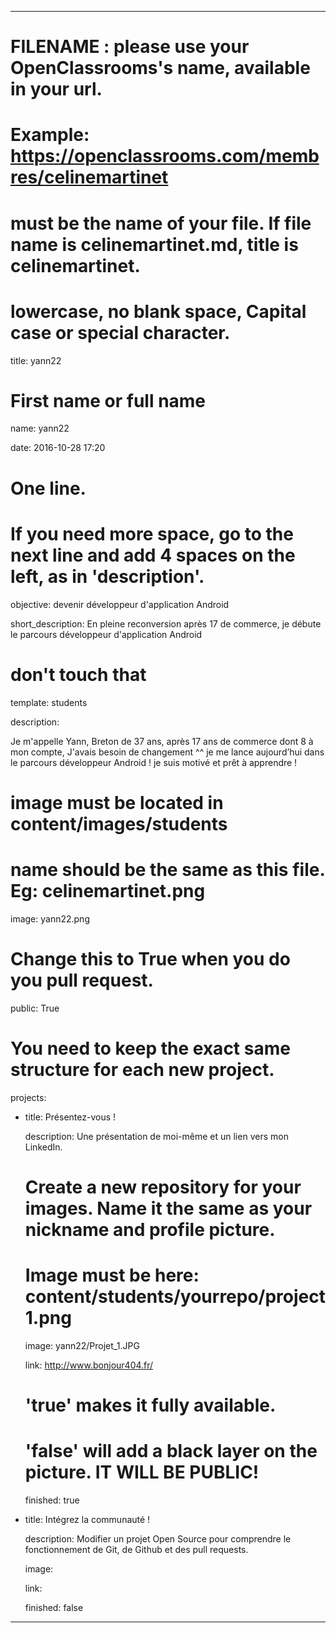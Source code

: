 ---


# FILENAME : please use your OpenClassrooms's name, available in your url.

# Example: https://openclassrooms.com/membres/celinemartinet

# must be the name of your file. If file name is celinemartinet.md, title is celinemartinet.

# lowercase, no blank space, Capital case or special character.

title: yann22


# First name or full name

name: yann22

date: 2016-10-28 17:20


# One line.

# If you need more space, go to the next line and add 4 spaces on the left, as in 'description'.

objective: devenir développeur d'application Android

short_description: En pleine reconversion après 17 de commerce, je débute le parcours développeur d'application Android


# don't touch that

template: students

description:

   Je m'appelle Yann, Breton de 37 ans, après 17 ans de commerce dont 8 à mon compte, J'avais besoin de changement ^^
   je me lance aujourd’hui dans le parcours développeur Android ! je suis motivé et prêt à apprendre ! 


# image must be located in content/images/students

# name should be the same as this file. Eg: celinemartinet.png

image: yann22.png


# Change this to True when you do you pull request.

public: True


# You need to keep the exact same structure for each new project.

projects:

  - title: Présentez-vous !

    description: Une présentation de moi-même et un lien vers mon LinkedIn.

    # Create a new repository for your images. Name it the same as your nickname and profile picture.

    # Image must be here: content/students/yourrepo/project1.png

    image: yann22/Projet_1.JPG

    link: http://www.bonjour404.fr/

    # 'true' makes it fully available.

    # 'false' will add a black layer on the picture. IT WILL BE PUBLIC!

    finished: true

  - title: Intégrez la communauté !

    description: Modifier un projet Open Source pour comprendre le fonctionnement de Git, de Github et des pull requests. 

    image: 

    link: 

    finished: false


---